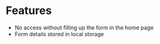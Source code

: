 # Features

* No access without filling up the form in the home page
* Form details stored in local storage

